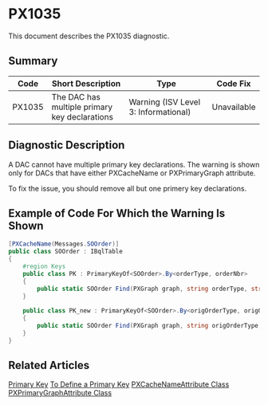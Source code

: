 # PX1035
This document describes the PX1035 diagnostic.

## Summary

| Code   | Short Description                                 | Type  | Code Fix    | 
| ------ | ------------------------------------------------- | ----- | ----------- | 
| PX1035 | The DAC has multiple primary key declarations | Warning (ISV Level 3: Informational) | Unavailable | 

## Diagnostic Description
A DAC cannot have multiple primary key declarations. The warning is shown only for DACs that have either PXCacheName or PXPrimaryGraph attribute.

To fix the issue, you should remove all but one primery key declarations.

## Example of Code For Which the Warning Is Shown

```C#
[PXCacheName(Messages.SOOrder)]
public class SOOrder : IBqlTable
{
	#region Keys
	public class PK : PrimaryKeyOf<SOOrder>.By<orderType, orderNbr>
	{
		public static SOOrder Find(PXGraph graph, string orderType, string orderNbr) => FindBy(graph, orderType, orderNbr);
	}
	
	public class PK_new : PrimaryKeyOf<SOOrder>.By<origOrderType, origOrderNbr>
	{
		public static SOOrder Find(PXGraph graph, string origOrderType, string origOrderNbr) => FindBy(graph, orderType, orderNbr);
	}
}
```

## Related Articles

[Primary Key](https://help.acumatica.com/(W(7))/Help?ScreenId=ShowWiki&pageid=9e533998-5a08-452d-9490-a02db1cf4c19)
[To Define a Primary Key](https://help.acumatica.com/(W(8))/Help?ScreenId=ShowWiki&pageid=34e875c7-a5c3-496e-9e2b-f7f6f9f20a40)
[PXCacheNameAttribute Class](https://help.acumatica.com/(W(9))/Help?ScreenId=ShowWiki&pageid=6e89e21c-b8f4-a16b-d741-2d6e483e9f65)
[PXPrimaryGraphAttribute Class](https://help.acumatica.com/(W(10))/Help?ScreenId=ShowWiki&pageid=1dceb511-4e98-3700-7d7f-231688a7ac74)